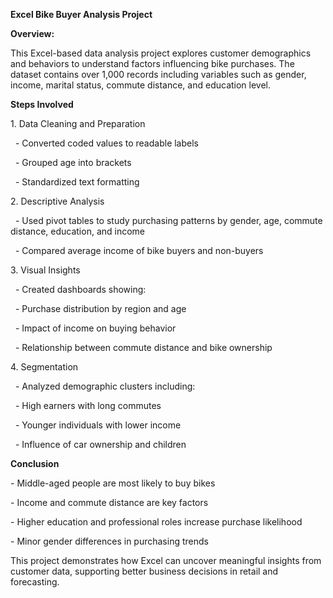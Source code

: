 **Excel Bike Buyer Analysis Project**



**Overview:** 

This Excel-based data analysis project explores customer demographics and behaviors to understand factors influencing bike purchases. The dataset contains over 1,000 records including variables such as gender, income, marital status, commute distance, and education level.



**Steps Involved**

1\. Data Cleaning and Preparation

&nbsp;  - Converted coded values to readable labels  

&nbsp;  - Grouped age into brackets  

&nbsp;  - Standardized text formatting



2\. Descriptive Analysis 

&nbsp;  - Used pivot tables to study purchasing patterns by gender, age, commute distance, education, and income  

&nbsp;  - Compared average income of bike buyers and non-buyers



3\. Visual Insights 

&nbsp;  - Created dashboards showing:  

&nbsp;    - Purchase distribution by region and age  

&nbsp;    - Impact of income on buying behavior  

&nbsp;    - Relationship between commute distance and bike ownership



4\. Segmentation 

&nbsp;  - Analyzed demographic clusters including:  

&nbsp;    - High earners with long commutes  

&nbsp;    - Younger individuals with lower income  

&nbsp;    - Influence of car ownership and children



**Conclusion** 

\- Middle-aged people are most likely to buy bikes  

\- Income and commute distance are key factors  

\- Higher education and professional roles increase purchase likelihood  

\- Minor gender differences in purchasing trends



This project demonstrates how Excel can uncover meaningful insights from customer data, supporting better business decisions in retail and forecasting.

